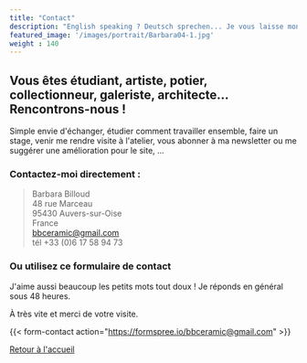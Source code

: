 ```yaml
---
title: "Contact"
description: "English speaking ? Deutsch sprechen... Je vous laisse mon 06 :)  "
featured_image: '/images/portrait/Barbara04-1.jpg'
weight : 140
---
```

## Vous êtes étudiant, artiste, potier, collectionneur, galeriste, architecte... Rencontrons-nous ! 

Simple envie d'échanger, étudier comment travailler ensemble, faire un stage, venir me rendre visite à l'atelier, vous abonner à ma newsletter ou me suggérer une amélioration pour le site, ... 
 

### Contactez-moi directement :

> Barbara Billoud<br>48 rue Marceau<br>95430 Auvers-sur-Oise<br>France<br>[bbceramic@gmail.com](mailto:bbceramic@gmail.com)<br>tél +33 (0)6 17 58 94 73

### Ou utilisez ce formulaire de contact 
J'aime aussi beaucoup les petits mots tout doux ! Je réponds en général sous 48 heures. 

À très vite et merci de votre visite.

{{< form-contact action="https://formspree.io/bbceramic@gmail.com" >}}

[Retour à l'accueil](/index.html)




